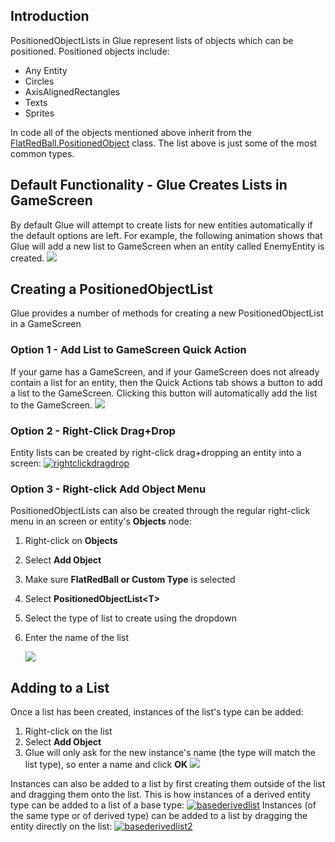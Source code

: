 ## Introduction

PositionedObjectLists in Glue represent lists of objects which can be positioned. Positioned objects include:

-   Any Entity
-   Circles
-   AxisAlignedRectangles
-   Texts
-   Sprites

In code all of the objects mentioned above inherit from the [FlatRedBall.PositionedObject](/documentation/api/flatredball/positionedobject.md "FlatRedBall.PositionedObject") class. The list above is just some of the most common types.

## Default Functionality - Glue Creates Lists in GameScreen

By default Glue will attempt to create lists for new entities automatically if the default options are left. For example, the following animation shows that Glue will add a new list to GameScreen when an entity called EnemyEntity is created. [![](/media/2016-01-07_10-22-16.gif)](/media/2016-01-07_10-22-16.gif)

## Creating a PositionedObjectList

Glue provides a number of methods for creating a new PositionedObjectList in a GameScreen

### Option 1 - Add List to GameScreen Quick Action

If your game has a GameScreen, and if your GameScreen does not already contain a list for an entity, then the Quick Actions tab shows a button to add a list to the GameScreen. Clicking this button will automatically add the list to the GameScreen. [![](/media/2016-01-07_10-25-05.gif)](/media/2016-01-07_10-25-05.gif)

### Option 2 - Right-Click Drag+Drop

Entity lists can be created by right-click drag+dropping an entity into a screen: [![rightclickdragdrop](/media/2016-01-RightClickDragDrop.gif)](/media/2016-01-RightClickDragDrop.gif)

### Option 3 - Right-click Add Object Menu

PositionedObjectLists can also be created through the regular right-click menu in an screen or entity's **Objects** node:

1.  Right-click on **Objects**

2.  Select **Add Object**

3.  Make sure **FlatRedBall or Custom Type** is selected

4.  Select **PositionedObjectList\<T\>**

5.  Select the type of list to create using the dropdown

6.  Enter the name of the list

    ![](/media/2016-11-img_58391dc463d98.png)

## Adding to a List

Once a list has been created, instances of the list's type can be added:

1.  Right-click on the list
2.  Select **Add Object**
3.  Glue will only ask for the new instance's name (the type will match the list type), so enter a name and click **OK** ![](/media/2016-11-img_58391f350f699.png)

Instances can also be added to a list by first creating them outside of the list and dragging them onto the list. This is how instances of a derived entity type can be added to a list of a base type: [![basederivedlist](/media/2016-01-BaseDerivedList.gif)](/media/2016-01-BaseDerivedList.gif) Instances (of the same type or of derived type) can be added to a list by dragging the entity directly on the list: [![basederivedlist2](/media/2016-01-BaseDerivedList2.gif)](/media/2016-01-BaseDerivedList2.gif)  
